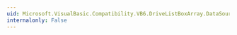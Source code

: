 ```yaml
---
uid: Microsoft.VisualBasic.Compatibility.VB6.DriveListBoxArray.DataSourceChanged
internalonly: False
---
```


